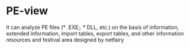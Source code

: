 # PE-view
It can analyze PE files (* .EXE;. * DLL, etc.) on the basis of information, extended information, import tables, export tables, and other information resources and festival area
designed by netfairy
